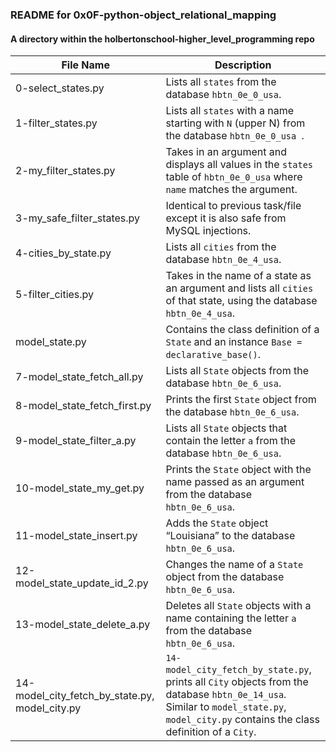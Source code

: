 ### README for 0x0F-python-object_relational_mapping ###
#### A directory within the holbertonschool-higher_level_programming repo ####

| File Name | Description |
| --------- | ----------- |
| 0-select_states.py | Lists all `states` from the database `hbtn_0e_0_usa`. |
| 1-filter_states.py | Lists all `states` with a name starting with `N` (upper N) from the database `hbtn_0e_0_usa `. |
| 2-my_filter_states.py | Takes in an argument and displays all values in the `states` table of `hbtn_0e_0_usa` where `name` matches the argument. |
| 3-my_safe_filter_states.py | Identical to previous task/file except it is also safe from MySQL injections. |
| 4-cities_by_state.py | Lists all `cities` from the database `hbtn_0e_4_usa`. |
| 5-filter_cities.py | Takes in the name of a state as an argument and lists all `cities` of that state, using the database `hbtn_0e_4_usa`. |
| model_state.py | Contains the class definition of a `State` and an instance `Base = declarative_base()`. |
| 7-model_state_fetch_all.py | Lists all `State` objects from the database `hbtn_0e_6_usa`. |
| 8-model_state_fetch_first.py | Prints the first `State` object from the database `hbtn_0e_6_usa`. |
| 9-model_state_filter_a.py | Lists all `State` objects that contain the letter `a` from the database `hbtn_0e_6_usa`. |
| 10-model_state_my_get.py | Prints the `State` object with the name passed as an argument from the database `hbtn_0e_6_usa`. |
| 11-model_state_insert.py | Adds the `State` object “Louisiana” to the database `hbtn_0e_6_usa`. |
| 12-model_state_update_id_2.py | Changes the name of a `State` object from the database `hbtn_0e_6_usa`. |
| 13-model_state_delete_a.py | Deletes all `State` objects with a name containing the letter `a` from the database `hbtn_0e_6_usa`. |
| 14-model_city_fetch_by_state.py, model_city.py | `14-model_city_fetch_by_state.py`, prints all `City` objects from the database `hbtn_0e_14_usa`. Similar to `model_state.py`, `model_city.py` contains the class definition of a `City`. |
